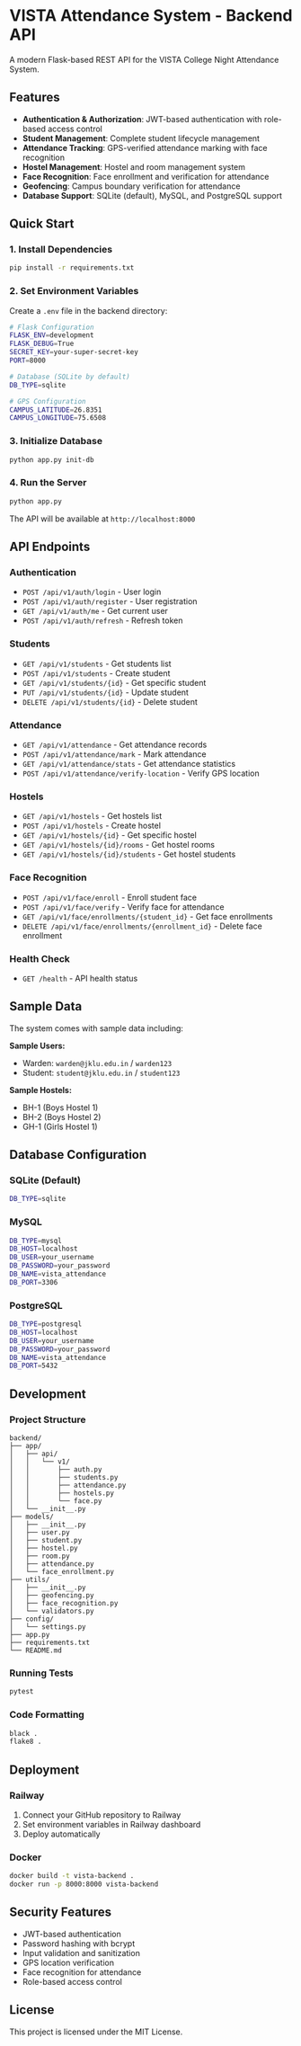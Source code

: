 # VISTA Attendance System - Backend API

A modern Flask-based REST API for the VISTA College Night Attendance System.

## Features

- **Authentication & Authorization**: JWT-based authentication with role-based access control
- **Student Management**: Complete student lifecycle management
- **Attendance Tracking**: GPS-verified attendance marking with face recognition
- **Hostel Management**: Hostel and room management system
- **Face Recognition**: Face enrollment and verification for attendance
- **Geofencing**: Campus boundary verification for attendance
- **Database Support**: SQLite (default), MySQL, and PostgreSQL support

## Quick Start

### 1. Install Dependencies

```bash
pip install -r requirements.txt
```

### 2. Set Environment Variables

Create a `.env` file in the backend directory:

```bash
# Flask Configuration
FLASK_ENV=development
FLASK_DEBUG=True
SECRET_KEY=your-super-secret-key
PORT=8000

# Database (SQLite by default)
DB_TYPE=sqlite

# GPS Configuration
CAMPUS_LATITUDE=26.8351
CAMPUS_LONGITUDE=75.6508
```

### 3. Initialize Database

```bash
python app.py init-db
```

### 4. Run the Server

```bash
python app.py
```

The API will be available at `http://localhost:8000`

## API Endpoints

### Authentication
- `POST /api/v1/auth/login` - User login
- `POST /api/v1/auth/register` - User registration
- `GET /api/v1/auth/me` - Get current user
- `POST /api/v1/auth/refresh` - Refresh token

### Students
- `GET /api/v1/students` - Get students list
- `POST /api/v1/students` - Create student
- `GET /api/v1/students/{id}` - Get specific student
- `PUT /api/v1/students/{id}` - Update student
- `DELETE /api/v1/students/{id}` - Delete student

### Attendance
- `GET /api/v1/attendance` - Get attendance records
- `POST /api/v1/attendance/mark` - Mark attendance
- `GET /api/v1/attendance/stats` - Get attendance statistics
- `POST /api/v1/attendance/verify-location` - Verify GPS location

### Hostels
- `GET /api/v1/hostels` - Get hostels list
- `POST /api/v1/hostels` - Create hostel
- `GET /api/v1/hostels/{id}` - Get specific hostel
- `GET /api/v1/hostels/{id}/rooms` - Get hostel rooms
- `GET /api/v1/hostels/{id}/students` - Get hostel students

### Face Recognition
- `POST /api/v1/face/enroll` - Enroll student face
- `POST /api/v1/face/verify` - Verify face for attendance
- `GET /api/v1/face/enrollments/{student_id}` - Get face enrollments
- `DELETE /api/v1/face/enrollments/{enrollment_id}` - Delete face enrollment

### Health Check
- `GET /health` - API health status

## Sample Data

The system comes with sample data including:

**Sample Users:**
- Warden: `warden@jklu.edu.in` / `warden123`
- Student: `student@jklu.edu.in` / `student123`

**Sample Hostels:**
- BH-1 (Boys Hostel 1)
- BH-2 (Boys Hostel 2)
- GH-1 (Girls Hostel 1)

## Database Configuration

### SQLite (Default)
```bash
DB_TYPE=sqlite
```

### MySQL
```bash
DB_TYPE=mysql
DB_HOST=localhost
DB_USER=your_username
DB_PASSWORD=your_password
DB_NAME=vista_attendance
DB_PORT=3306
```

### PostgreSQL
```bash
DB_TYPE=postgresql
DB_HOST=localhost
DB_USER=your_username
DB_PASSWORD=your_password
DB_NAME=vista_attendance
DB_PORT=5432
```

## Development

### Project Structure
```
backend/
├── app/
│   ├── api/
│   │   └── v1/
│   │       ├── auth.py
│   │       ├── students.py
│   │       ├── attendance.py
│   │       ├── hostels.py
│   │       └── face.py
│   └── __init__.py
├── models/
│   ├── __init__.py
│   ├── user.py
│   ├── student.py
│   ├── hostel.py
│   ├── room.py
│   ├── attendance.py
│   └── face_enrollment.py
├── utils/
│   ├── __init__.py
│   ├── geofencing.py
│   ├── face_recognition.py
│   └── validators.py
├── config/
│   └── settings.py
├── app.py
├── requirements.txt
└── README.md
```

### Running Tests
```bash
pytest
```

### Code Formatting
```bash
black .
flake8 .
```

## Deployment

### Railway
1. Connect your GitHub repository to Railway
2. Set environment variables in Railway dashboard
3. Deploy automatically

### Docker
```bash
docker build -t vista-backend .
docker run -p 8000:8000 vista-backend
```

## Security Features

- JWT-based authentication
- Password hashing with bcrypt
- Input validation and sanitization
- GPS location verification
- Face recognition for attendance
- Role-based access control

## License

This project is licensed under the MIT License.

